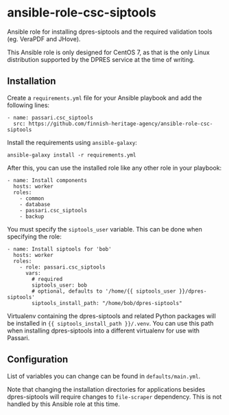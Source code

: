 ansible-role-csc-siptools
=========================

Ansible role for installing dpres-siptools and the required validation tools (eg. VeraPDF and JHove).

This Ansible role is only designed for CentOS 7, as that is the only Linux distribution supported by the DPRES service at the time of writing.

Installation
------------

Create a `requirements.yml` file for your Ansible playbook and add the following lines:

```
- name: passari.csc_siptools
  src: https://github.com/finnish-heritage-agency/ansible-role-csc-siptools
```

Install the requirements using `ansible-galaxy`:

```
ansible-galaxy install -r requirements.yml
```

After this, you can use the installed role like any other role in your playbook:

```
- name: Install components
  hosts: worker
  roles:
    - common
    - database
    - passari.csc_siptools
    - backup
```

You must specify the `siptools_user` variable. This can be done when specifying
the role:

```
- name: Install siptools for 'bob'
  hosts: worker
  roles:
    - role: passari.csc_siptools
      vars:
        # required
        siptools_user: bob
        # optional, defaults to '/home/{{ siptools_user }}/dpres-siptools'
        siptools_install_path: "/home/bob/dpres-siptools"
```

Virtualenv containing the dpres-siptools and related Python packages will be installed in `{{ siptools_install_path }}/.venv`. You can use this path when installing dpres-siptools into a different virtualenv for use with Passari.

Configuration
-------------

List of variables you can change can be found in `defaults/main.yml`.

Note that changing the installation directories for applications besides dpres-siptools will require changes to `file-scraper` dependency. This is not handled by this Ansible role at this time.
